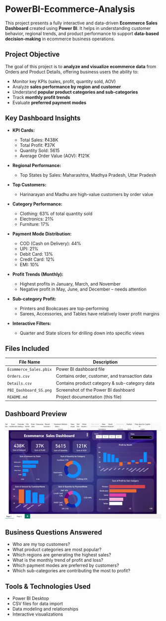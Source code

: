 # PowerBI-Ecommerce-Analysis

This project presents a fully interactive and data-driven **Ecommerce Sales Dashboard** created using **Power BI**. It helps in understanding customer behavior, regional trends, and product performance to support **data-based decision-making** in ecommerce business operations.


##  Project Objective

The goal of this project is to **analyze and visualize ecommerce data** from Orders and Product Details, offering business users the ability to:
- Monitor key KPIs (sales, profit, quantity sold, AOV)
- Analyze **sales performance by region and customer**
- Understand **popular product categories and sub-categories**
- Track **monthly profit trends**
- Evaluate **preferred payment modes**


##  Key Dashboard Insights

- **KPI Cards:**
  -  Total Sales: ₹438K
  -  Total Profit: ₹37K
  -  Quantity Sold: 5615
  -  Average Order Value (AOV): ₹121K

- **Regional Performance:**
  - Top States by Sales: Maharashtra, Madhya Pradesh, Uttar Pradesh

- **Top Customers:**
  - Harinarayan and Madhu are high-value customers by order value

- **Category Performance:**
  -  Clothing: 63% of total quantity sold  
  -  Electronics: 21%  
  -  Furniture: 17%

- **Payment Mode Distribution:**
  - COD (Cash on Delivery): 44%
  - UPI: 21%
  - Debit Card: 13%
  - Credit Card: 12%
  - EMI: 10%

- **Profit Trends (Monthly):**
  - Highest profits in January, March, and November  
  - Negative profit in May, June, and December – needs attention

- **Sub-category Profit:**
  - Printers and Bookcases are top-performing  
  - Sarees, Accessories, and Tables have relatively lower profit margins

- **Interactive Filters:**
  - Quarter and State slicers for drilling down into specific views



##  Files Included

| File Name                 | Description                             |
|--------------------------|-----------------------------------------|
| `Ecommerce_Sales.pbix` | Power BI dashboard file             |
| `Orders.csv`             | Contains order, customer, and transaction data |
| `Details.csv`            | Contains product category & sub-category data |
| `PBI_Dashboard_SS.png`   | Screenshot of the Power BI dashboard     |
| `README.md`              | Project documentation (this file)        |



##  Dashboard Preview

![Dashboard Screenshot](PBI_Dashboard_SS.png)



##  Business Questions Answered

- Who are my top customers?
- What product categories are most popular?
- Which regions are generating the highest sales?
- What is the monthly trend of profit and loss?
- Which payment modes are preferred by customers?
- Which sub-categories are contributing the most to profit?



##  Tools & Technologies Used

- Power BI Desktop
- CSV files for data import
- Data modeling and relationships
- Interactive visualizations




